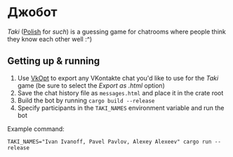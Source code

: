 # Джобот

_Taki_ ([Polish](https://en.wiktionary.org/wiki/taki#Polish) for _such_) is a guessing game
for chatrooms where people think they know each other well :^)

## Getting up & running

1. Use [VkOpt](https://chrome.google.com/webstore/detail/vkopt/hoboppgpbgclpfnjfdidokiilachfcbb)
to export any VKontakte chat you'd like to use for the _Taki_ game
(be sure to select the _Export as .html_ option)
2. Save the chat history file as `messages.html` and place it in the crate root
3. Build the bot by running `cargo build --release`
4. Specify participants in the `TAKI_NAMES` environment variable and run the bot

Example command:
```
TAKI_NAMES="Ivan Ivanoff, Pavel Pavlov, Alexey Alexeev" cargo run --release
```

